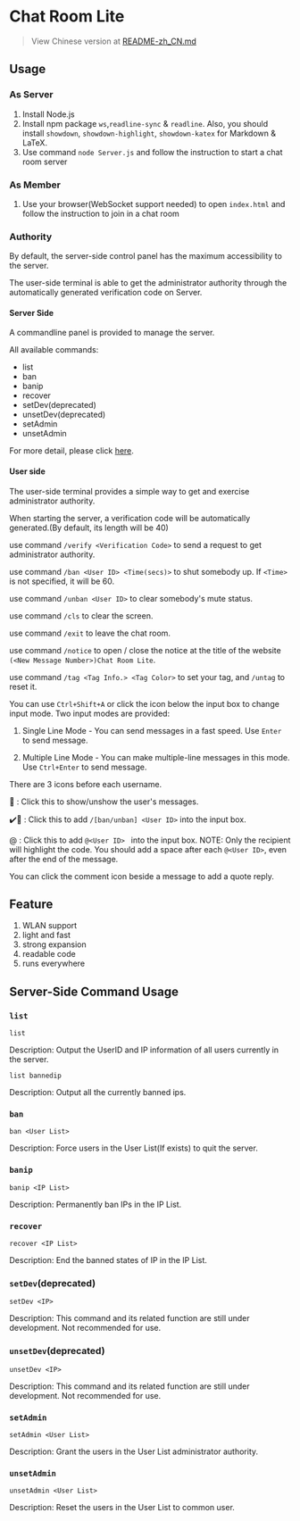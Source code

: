 ﻿# Chat Room Lite

> View Chinese version at [README-zh_CN.md](https://github.com/Schwarzkopf-Henkal/Chat-Room-Lite/blob/master/README-zh_CN.md)

## Usage
### As Server
1. Install Node.js
2. Install npm package `ws`,`readline-sync` & `readline`. Also, you should install `showdown`, `showdown-highlight`, `showdown-katex` for Markdown & LaTeX.
3. Use command `node Server.js` and follow the instruction to start a chat room server

### As Member
1. Use your browser(WebSocket support needed) to open `index.html` and follow the instruction to join in a chat room

### Authority
By default, the server-side control panel has the maximum accessibility to the server.

The user-side terminal is able to get the administrator authority through the automatically generated verification code on Server.

#### Server Side
A commandline panel is provided to manage the server.

All available commands:

- list
- ban
- banip
- recover
- setDev(deprecated)
- unsetDev(deprecated)
- setAdmin
- unsetAdmin

For more detail, please click [here](#server-side-command-usage).

#### User side
The user-side terminal provides a simple way to get and exercise administrator authority.

When starting the server, a verification code will be automatically generated.(By default, its length will be 40)

use command `/verify <Verification Code>` to send a request to get administrator authority.

use command `/ban <User ID> <Time(secs)>` to shut somebody up. If `<Time>` is not specified, it will be 60.

use command `/unban <User ID>` to clear somebody's mute status.

use command `/cls` to clear the screen.

use command `/exit` to leave the chat room.

use command `/notice` to open / close the notice at the title of the website `(<New Message Number>)Chat Room Lite`.

use command `/tag <Tag Info.> <Tag Color>` to set your tag, and `/untag` to reset it. 

You can use `Ctrl+Shift+A` or click the icon below the input box to change input mode. Two input modes are provided:

1. Single Line Mode - You can send messages in a fast speed. Use `Enter` to send message.

2. Multiple Line Mode - You can make multiple-line messages in this mode. Use `Ctrl+Enter` to send message.

There are 3 icons before each username.

🔔 : Click this to show/unshow the user's messages.

✔️🚫 : Click this to add `/[ban/unban] <User ID>` into the input box.

@ : Click this to add `@<User ID> ` into the input box. NOTE: Only the recipient will highlight the code. You should add a space after each `@<User ID>`, even after the end of the message.

You can click the comment icon beside a message to add a quote reply.

## Feature
1. WLAN support
2. light and fast
3. strong expansion
4. readable code
5. runs everywhere

## Server-Side Command Usage

### `list`

`list`

Description: Output the UserID and IP information of all users currently in the server.

`list bannedip`

Description: Output all the currently banned ips.

### `ban`

`ban <User List>`

Description: Force users in the User List(If exists) to quit the server.

### `banip`

`banip <IP List>`

Description: Permanently ban IPs in the IP List.

### `recover`

`recover <IP List>`

Description: End the banned states of IP in the IP List.

### `setDev`(deprecated)

`setDev <IP>`

Description: This command and its related function are still under development. Not recommended for use.

### `unsetDev`(deprecated)

`unsetDev <IP>`

Description: This command and its related function are still under development. Not recommended for use.

### `setAdmin`

`setAdmin <User List>`

Description: Grant the users in the User List administrator authority.

### `unsetAdmin`

`unsetAdmin <User List>`

Description: Reset the users in the User List to common user.
